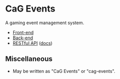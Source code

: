 # CaG Events
A gaming event management system.

- [Front-end](https://github.com/CasualGaming/cag-events-frontend)
- [Back-end](https://github.com/CasualGaming/cag-events-backend)
- [RESTful API](https://github.com/CasualGaming/cag-events-api) ([docs](https://casualgaming.github.io/cag-events-api/))

## Miscellaneous
- May be written as "CaG Events" or "cag-events".
